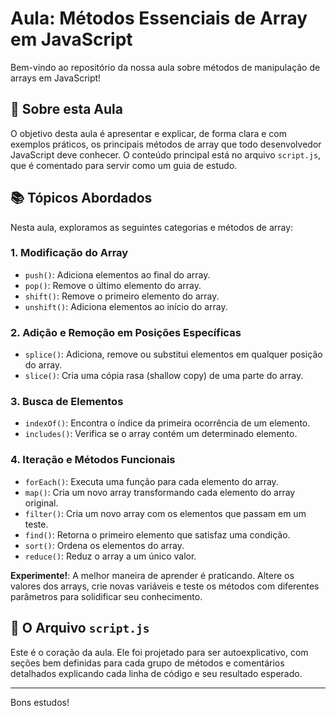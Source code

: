 # Aula: Métodos Essenciais de Array em JavaScript

Bem-vindo ao repositório da nossa aula sobre métodos de manipulação de arrays em JavaScript!

## 🎯 Sobre esta Aula

O objetivo desta aula é apresentar e explicar, de forma clara e com exemplos práticos, os principais métodos de array que todo desenvolvedor JavaScript deve conhecer. O conteúdo principal está no arquivo `script.js`, que é comentado para servir como um guia de estudo.

## 📚 Tópicos Abordados

Nesta aula, exploramos as seguintes categorias e métodos de array:

### 1. Modificação do Array

- `push()`: Adiciona elementos ao final do array.
- `pop()`: Remove o último elemento do array.
- `shift()`: Remove o primeiro elemento do array.
- `unshift()`: Adiciona elementos ao início do array.

### 2. Adição e Remoção em Posições Específicas

- `splice()`: Adiciona, remove ou substitui elementos em qualquer posição do array.
- `slice()`: Cria uma cópia rasa (shallow copy) de uma parte do array.

### 3. Busca de Elementos

- `indexOf()`: Encontra o índice da primeira ocorrência de um elemento.
- `includes()`: Verifica se o array contém um determinado elemento.

### 4. Iteração e Métodos Funcionais

- `forEach()`: Executa uma função para cada elemento do array.
- `map()`: Cria um novo array transformando cada elemento do array original.
- `filter()`: Cria um novo array com os elementos que passam em um teste.
- `find()`: Retorna o primeiro elemento que satisfaz uma condição.
- `sort()`: Ordena os elementos do array.
- `reduce()`: Reduz o array a um único valor.

**Experimente!**: A melhor maneira de aprender é praticando. Altere os valores dos arrays, crie novas variáveis e teste os métodos com diferentes parâmetros para solidificar seu conhecimento.

## 📝 O Arquivo `script.js`

Este é o coração da aula. Ele foi projetado para ser autoexplicativo, com seções bem definidas para cada grupo de métodos e comentários detalhados explicando cada linha de código e seu resultado esperado.

---

Bons estudos!
